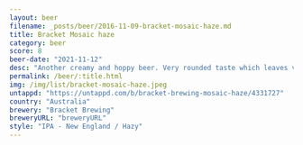 ```yaml
---
layout: beer
filename: _posts/beer/2016-11-09-bracket-mosaic-haze.md
title: Bracket Mosaic haze
category: beer
score: 8
beer-date: "2021-11-12"
desc: "Another creamy and hoppy beer. Very rounded taste which leaves very little afterwards"
permalink: /beer/:title.html
img: /img/list/bracket-mosaic-haze.jpeg
untappd: "https://untappd.com/b/bracket-brewing-mosaic-haze/4331727"
country: "Australia"
brewery: "Bracket Brewing"
breweryURL: "breweryURL"
style: "IPA - New England / Hazy"
---
```

